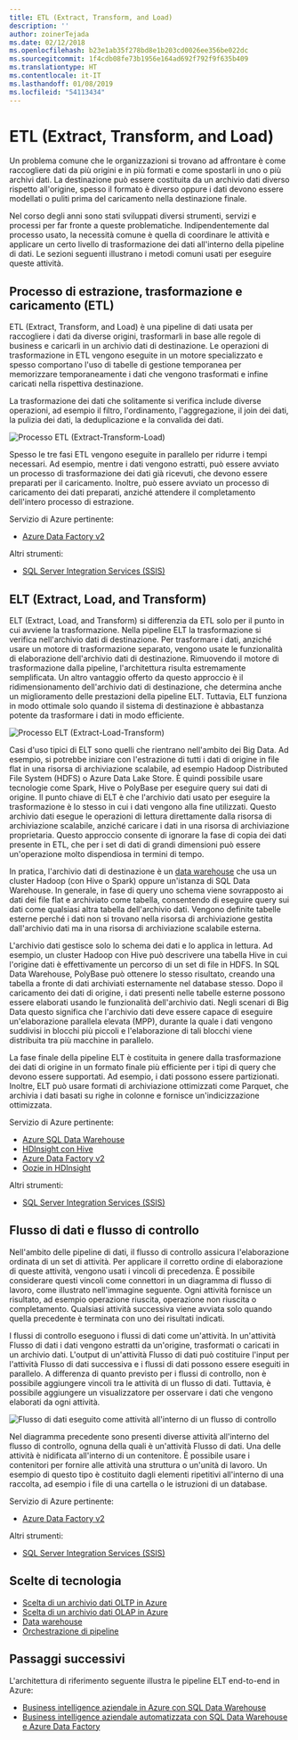 ```yaml
---
title: ETL (Extract, Transform, and Load)
description: ''
author: zoinerTejada
ms.date: 02/12/2018
ms.openlocfilehash: b23e1ab35f278bd8e1b203cd0026ee356be022dc
ms.sourcegitcommit: 1f4cdb08fe73b1956e164ad692f792f9f635b409
ms.translationtype: HT
ms.contentlocale: it-IT
ms.lasthandoff: 01/08/2019
ms.locfileid: "54113434"
---
```

# <a name="extract-transform-and-load-etl"></a>ETL (Extract, Transform, and Load)

Un problema comune che le organizzazioni si trovano ad affrontare è come raccogliere dati da più origini e in più formati e come spostarli in uno o più archivi dati. La destinazione può essere costituita da un archivio dati diverso rispetto all'origine, spesso il formato è diverso oppure i dati devono essere modellati o puliti prima del caricamento nella destinazione finale.

Nel corso degli anni sono stati sviluppati diversi strumenti, servizi e processi per far fronte a queste problematiche. Indipendentemente dal processo usato, la necessità comune è quella di coordinare le attività e applicare un certo livello di trasformazione dei dati all'interno della pipeline di dati. Le sezioni seguenti illustrano i metodi comuni usati per eseguire queste attività.

## <a name="extract-transform-and-load-etl-process"></a>Processo di estrazione, trasformazione e caricamento (ETL)

ETL (Extract, Transform, and Load) è una pipeline di dati usata per raccogliere i dati da diverse origini, trasformarli in base alle regole di business e caricarli in un archivio dati di destinazione. Le operazioni di trasformazione in ETL vengono eseguite in un motore specializzato e spesso comportano l'uso di tabelle di gestione temporanea per memorizzare temporaneamente i dati che vengono trasformati e infine caricati nella rispettiva destinazione.

La trasformazione dei dati che solitamente si verifica include diverse operazioni, ad esempio il filtro, l'ordinamento, l'aggregazione, il join dei dati, la pulizia dei dati, la deduplicazione e la convalida dei dati.

![Processo ETL (Extract-Transform-Load)](../images/etl.png)

Spesso le tre fasi ETL vengono eseguite in parallelo per ridurre i tempi necessari. Ad esempio, mentre i dati vengono estratti, può essere avviato un processo di trasformazione dei dati già ricevuti, che devono essere preparati per il caricamento. Inoltre, può essere avviato un processo di caricamento dei dati preparati, anziché attendere il completamento dell'intero processo di estrazione.

Servizio di Azure pertinente:

- [Azure Data Factory v2](https://azure.microsoft.com/services/data-factory/)

Altri strumenti:

- [SQL Server Integration Services (SSIS)](/sql/integration-services/sql-server-integration-services)

## <a name="extract-load-and-transform-elt"></a>ELT (Extract, Load, and Transform)

ELT (Extract, Load, and Transform) si differenzia da ETL solo per il punto in cui avviene la trasformazione. Nella pipeline ELT la trasformazione si verifica nell'archivio dati di destinazione. Per trasformare i dati, anziché usare un motore di trasformazione separato, vengono usate le funzionalità di elaborazione dell'archivio dati di destinazione. Rimuovendo il motore di trasformazione dalla pipeline, l'architettura risulta estremamente semplificata. Un altro vantaggio offerto da questo approccio è il ridimensionamento dell'archivio dati di destinazione, che determina anche un miglioramento delle prestazioni della pipeline ELT. Tuttavia, ELT funziona in modo ottimale solo quando il sistema di destinazione è abbastanza potente da trasformare i dati in modo efficiente.

![Processo ELT (Extract-Load-Transform)](../images/elt.png)

Casi d'uso tipici di ELT sono quelli che rientrano nell'ambito dei Big Data. Ad esempio, si potrebbe iniziare con l'estrazione di tutti i dati di origine in file flat in una risorsa di archiviazione scalabile, ad esempio Hadoop Distributed File System (HDFS) o Azure Data Lake Store. È quindi possibile usare tecnologie come Spark, Hive o PolyBase per eseguire query sui dati di origine. Il punto chiave di ELT è che l'archivio dati usato per eseguire la trasformazione è lo stesso in cui i dati vengono alla fine utilizzati. Questo archivio dati esegue le operazioni di lettura direttamente dalla risorsa di archiviazione scalabile, anziché caricare i dati in una risorsa di archiviazione proprietaria. Questo approccio consente di ignorare la fase di copia dei dati presente in ETL, che per i set di dati di grandi dimensioni può essere un'operazione molto dispendiosa in termini di tempo.

In pratica, l'archivio dati di destinazione è un [data warehouse](./data-warehousing.md) che usa un cluster Hadoop (con Hive o Spark) oppure un'istanza di SQL Data Warehouse. In generale, in fase di query uno schema viene sovrapposto ai dati dei file flat e archiviato come tabella, consentendo di eseguire query sui dati come qualsiasi altra tabella dell'archivio dati. Vengono definite tabelle esterne perché i dati non si trovano nella risorsa di archiviazione gestita dall'archivio dati ma in una risorsa di archiviazione scalabile esterna.

L'archivio dati gestisce solo lo schema dei dati e lo applica in lettura. Ad esempio, un cluster Hadoop con Hive può descrivere una tabella Hive in cui l'origine dati è effettivamente un percorso di un set di file in HDFS. In SQL Data Warehouse, PolyBase può ottenere lo stesso risultato, creando una tabella a fronte di dati archiviati esternamente nel database stesso. Dopo il caricamento dei dati di origine, i dati presenti nelle tabelle esterne possono essere elaborati usando le funzionalità dell'archivio dati. Negli scenari di Big Data questo significa che l'archivio dati deve essere capace di eseguire un'elaborazione parallela elevata (MPP), durante la quale i dati vengono suddivisi in blocchi più piccoli e l'elaborazione di tali blocchi viene distribuita tra più macchine in parallelo.

La fase finale della pipeline ELT è costituita in genere dalla trasformazione dei dati di origine in un formato finale più efficiente per i tipi di query che devono essere supportati. Ad esempio, i dati possono essere partizionati. Inoltre, ELT può usare formati di archiviazione ottimizzati come Parquet, che archivia i dati basati su righe in colonne e fornisce un'indicizzazione ottimizzata.

Servizio di Azure pertinente:

- [Azure SQL Data Warehouse](/azure/sql-data-warehouse/sql-data-warehouse-overview-what-is)
- [HDInsight con Hive](/azure/hdinsight/hadoop/hdinsight-use-hive)
- [Azure Data Factory v2](https://azure.microsoft.com/services/data-factory/)
- [Oozie in HDInsight](/azure/hdinsight/hdinsight-use-oozie-linux-mac)

Altri strumenti:

- [SQL Server Integration Services (SSIS)](/sql/integration-services/sql-server-integration-services)

## <a name="data-flow-and-control-flow"></a>Flusso di dati e flusso di controllo

Nell'ambito delle pipeline di dati, il flusso di controllo assicura l'elaborazione ordinata di un set di attività. Per applicare il corretto ordine di elaborazione di queste attività, vengono usati i vincoli di precedenza. È possibile considerare questi vincoli come connettori in un diagramma di flusso di lavoro, come illustrato nell'immagine seguente. Ogni attività fornisce un risultato, ad esempio operazione riuscita, operazione non riuscita o completamento. Qualsiasi attività successiva viene avviata solo quando quella precedente è terminata con uno dei risultati indicati.

I flussi di controllo eseguono i flussi di dati come un'attività. In un'attività Flusso di dati i dati vengono estratti da un'origine, trasformati o caricati in un archivio dati. L'output di un'attività Flusso di dati può costituire l'input per l'attività Flusso di dati successiva e i flussi di dati possono essere eseguiti in parallelo. A differenza di quanto previsto per i flussi di controllo, non è possibile aggiungere vincoli tra le attività di un flusso di dati. Tuttavia, è possibile aggiungere un visualizzatore per osservare i dati che vengono elaborati da ogni attività.

![Flusso di dati eseguito come attività all'interno di un flusso di controllo](../images/control-flow-data-flow.png)

Nel diagramma precedente sono presenti diverse attività all'interno del flusso di controllo, ognuna della quali è un'attività Flusso di dati. Una delle attività è nidificata all'interno di un contenitore. È possibile usare i contenitori per fornire alle attività una struttura o un'unità di lavoro. Un esempio di questo tipo è costituito dagli elementi ripetitivi all'interno di una raccolta, ad esempio i file di una cartella o le istruzioni di un database.

Servizio di Azure pertinente:

- [Azure Data Factory v2](https://azure.microsoft.com/services/data-factory/)

Altri strumenti:

- [SQL Server Integration Services (SSIS)](/sql/integration-services/sql-server-integration-services)

## <a name="technology-choices"></a>Scelte di tecnologia

- [Scelta di un archivio dati OLTP in Azure](./online-transaction-processing.md#oltp-in-azure)
- [Scelta di un archivio dati OLAP in Azure](./online-analytical-processing.md#olap-in-azure)
- [Data warehouse](./data-warehousing.md)
- [Orchestrazione di pipeline](../technology-choices/pipeline-orchestration-data-movement.md)

## <a name="next-steps"></a>Passaggi successivi

L'architettura di riferimento seguente illustra le pipeline ELT end-to-end in Azure:

- [Business intelligence aziendale in Azure con SQL Data Warehouse](../../reference-architectures/data/enterprise-bi-sqldw.md)
- [Business intelligence aziendale automatizzata con SQL Data Warehouse e Azure Data Factory](../../reference-architectures/data/enterprise-bi-adf.md)
